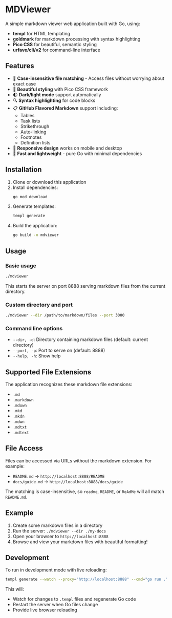 # MDViewer

A simple markdown viewer web application built with Go, using:
- **templ** for HTML templating
- **goldmark** for markdown processing with syntax highlighting
- **Pico CSS** for beautiful, semantic styling
- **urfave/cli/v2** for command-line interface

## Features

- 📁 **Case-insensitive file matching** - Access files without worrying about exact case
- 🎨 **Beautiful styling** with Pico CSS framework
- 🌓 **Dark/light mode** support automatically
- 🔍 **Syntax highlighting** for code blocks
- 📋 **GitHub Flavored Markdown** support including:
  - Tables
  - Task lists
  - Strikethrough
  - Auto-linking
  - Footnotes
  - Definition lists
- 📱 **Responsive design** works on mobile and desktop
- 🚀 **Fast and lightweight** - pure Go with minimal dependencies

## Installation

1. Clone or download this application
2. Install dependencies:
   ```bash
   go mod download
   ```
3. Generate templates:
   ```bash
   templ generate
   ```
4. Build the application:
   ```bash
   go build -o mdviewer
   ```

## Usage

### Basic usage
```bash
./mdviewer
```
This starts the server on port 8888 serving markdown files from the current directory.

### Custom directory and port
```bash
./mdviewer --dir /path/to/markdown/files --port 3000
```

### Command line options
- `--dir, -d`: Directory containing markdown files (default: current directory)
- `--port, -p`: Port to serve on (default: 8888)
- `--help, -h`: Show help

## Supported File Extensions

The application recognizes these markdown file extensions:
- `.md`
- `.markdown`
- `.mdown`
- `.mkd`
- `.mkdn`
- `.mdwn`
- `.mdtxt`
- `.mdtext`

## File Access

Files can be accessed via URLs without the markdown extension. For example:
- `README.md` → `http://localhost:8888/README`
- `docs/guide.md` → `http://localhost:8888/docs/guide`

The matching is case-insensitive, so `readme`, `README`, or `ReAdMe` will all match `README.md`.

## Example

1. Create some markdown files in a directory
2. Run the server: `./mdviewer --dir ./my-docs`
3. Open your browser to `http://localhost:8888`
4. Browse and view your markdown files with beautiful formatting!

## Development

To run in development mode with live reloading:
```bash
templ generate --watch --proxy="http://localhost:8888" --cmd="go run ."
```

This will:
- Watch for changes to `.templ` files and regenerate Go code
- Restart the server when Go files change
- Provide live browser reloading
